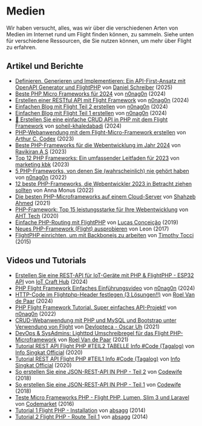 # Medien

Wir haben versucht, alles, was wir über die verschiedenen Arten von Medien im Internet rund um Flight finden können, zu sammeln. Siehe unten für verschiedene Ressourcen, die Sie nutzen können, um mehr über Flight zu erfahren.

## Artikel und Berichte

- [Definieren, Generieren und Implementieren: Ein API-First-Ansatz mit OpenAPI Generator und FlightPHP](https://dev.to/danielsc/define-generate-and-implement-an-api-first-approach-with-openapi-generator-and-flightphp-1fb3) von [Daniel Schreiber](https://github.com/daniel-sc) (2025)
- [Beste PHP Micro Frameworks für 2024](https://dev.to/n0nag0n/best-php-micro-frameworks-for-2024-19h6) von [n0nag0n](https://github.com/n0nag0n) (2024)
- [Erstellen einer RESTful API mit Flight Framework](https://dev.to/n0nag0n/creating-a-restful-api-with-flight-framework-56lj) von [n0nag0n](https://github.com/n0nag0n) (2024)
- [Einfachen Blog mit Flight Teil 2 erstellen](https://dev.to/n0nag0n/building-a-simple-blog-with-flight-part-2-5acb) von [n0nag0n](https://github.com/n0nag0n) (2024)
- [Einfachen Blog mit Flight Teil 1 erstellen](https://dev.to/n0nag0n/building-a-simple-blog-with-flight-part-1-4ap8) von [n0nag0n](https://github.com/n0nag0n) (2024)
- [🚀 Erstellen Sie eine einfache CRUD API in PHP mit dem Flight Framework](https://dev.to/soheilkhaledabadi/build-a-simple-crud-api-in-php-with-the-flight-framework-5fnk) von [soheil-khaledabadi](https://dev.to/soheilkhaledabadi) (2024)
- [PHP-Webanwendung mit dem Flight-Micro-Framework erstellen](https://reintech.io/blog/building-php-web-application-flight-micro-framework) von [Arthur C. Codex](https://reintech.io/blog/author/arthur-c-codex) (2023)
- [Beste PHP-Frameworks für die Webentwicklung im Jahr 2024](https://www.simplilearn.com/tutorials/php-tutorial/php-framework) von [Ravikiran A S](https://www.simplilearn.com/tutorials/php-tutorial/php-framework) (2023)
- [Top 12 PHP Frameworks: Ein umfassender Leitfaden für 2023](https://marketingkbk1.medium.com/top-12-php-frameworks-a-comprehensive-guide-for-2023-73746e49a1dd) von [marketing kbk](https://marketingkbk1.medium.com/) (2023)
- [5 PHP-Frameworks, von denen Sie (wahrscheinlich) nie gehört haben](https://dev.to/n0nag0n/5-php-frameworks-youve-probably-never-heard-of-3jc1) von [n0nag0n](https://github.com/n0nag0n) (2022)
- [12 beste PHP-Frameworks, die Webentwickler 2023 in Betracht ziehen sollten](https://raygun.com/blog/top-php-frameworks/) von Anna Monus (2022)
- [Die besten PHP-Microframeworks auf einem Cloud-Server](https://www.cloudways.com/blog/php-micro-framework/) von [Shahzeb Ahmed](https://www.cloudways.com/blog/author/shahzebahmed/) (2021)
- [PHP-Framework: Top 15 leistungsstarke für Ihre Webentwicklung](https://blog.arrowhitech.com/php-framework-top-15-powerful-ones-for-your-web-development-2020/) von [AHT Tech](https://blog.arrowhitech.com/author/aht-tech/) (2020)
- [Einfache PHP-Routing mit FlightPHP](https://lucasrconceicao.medium.com/easy-php-routing-with-flightphp-344a86a1a449) von [Lucas Conceição](https://lucasrconceicao.medium.com/) (2019)
- [Neues PHP-Framework (Flight) ausprobieren](https://scaledimages.com/post/2017-09-20-trying-out-new-php-framework-flight/) von Leon (2017)
- [FlightPHP einrichten, um mit Backbonejs zu arbeiten](https://timothytocci.com/category/flightphp/) von [Timothy Tocci](https://timothytocci.com/author/timothytocci/) (2015)

## Videos und Tutorials

- [Erstellen Sie eine REST-API für IoT-Geräte mit PHP & FlightPHP - ESP32 API](https://www.youtube.com/watch?v=VpsuaIH0EiU) von [IoT Craft Hub](https://www.youtube.com/@IoTCraftHub) (2024)
- [PHP Flight Framework Einfaches Einführungsvideo](https://www.youtube.com/watch?v=VCztp1QLC2c) von [n0nag0n](https://www.youtube.com/@n0nag0n) (2024)
- [HTTP-Code im Flightphp-Header festlegen (3 Lösungen!!)](https://www.youtube.com/watch?v=g1i0iy3LqKo) von [Roel Van de Paar](https://www.youtube.com/@RoelVandePaar) (2024)
- [PHP Flight Framework Tutorial. Super einfaches API-Projekt!](https://www.youtube.com/watch?v=46WVlj1bXH0) von [n0nag0n](https://www.youtube.com/@n0nag0n) (2022)
- [CRUD-Webanwendung mit PHP und MySQL und Bootstrap unter Verwendung von Flight](https://www.youtube.com/watch?v=WC7gxan2kHU) von [Devlopteca - Oscar Uh](https://www.youtube.com/@Develoteca) (2021)
- [DevOps & SysAdmins: Lighttpd Umschreibregel für das Flight PHP-Microframework](https://www.youtube.com/watch?v=2_CVDbWKpJs) von [Roel Van de Paar](https://www.youtube.com/@RoelVandePaar) (2021)
- [Tutorial REST API Flight PHP #TEIL2 TABELLE Info #Code (Tagalog)](https://www.youtube.com/watch?v=PpfCZc_j17w) von [Info Singkat Official](https://www.youtube.com/@InfoSingkat) (2020)
- [Tutorial REST API Flight PHP #TEIL1 Info #Code (Tagalog)](https://www.youtube.com/watch?v=-f1a1wIAbJo) von [Info Singkat Official](https://www.youtube.com/@InfoSingkat) (2020)
- [So erstellen Sie eine JSON-REST-API IN PHP - Teil 2](https://www.youtube.com/watch?v=QmNWvdJ0-Fw) von [Codewife](https://www.youtube.com/@Codewife) (2018)
- [So erstellen Sie eine JSON-REST-API IN PHP - Teil 1](https://www.youtube.com/watch?v=eyzd3orrUMs) von [Codewife](https://www.youtube.com/@Codewife) (2018)
- [Teste Micro Frameworks PHP - Flight PHP, Lumen, Slim 3 und Laravel](https://www.youtube.com/watch?v=QRL1W4ofsqE) von [Codemarket](https://www.youtube.com/@Codemarket) (2016)
- [Tutorial 1 Flight PHP - Installation](https://www.youtube.com/watch?v=0sfsQfingB8) von [absagg](https://www.youtube.com/@absagg) (2014)
- [Tutorial 2 Flight PHP - Route Teil 1](https://www.youtube.com/watch?v=Rgmxy9w1MZI) von [absagg](https://www.youtube.com/@absagg) (2014)